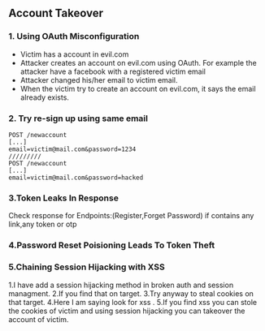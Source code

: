 ## Account Takeover

### 1. Using OAuth Misconfiguration
   - Victim has a account in evil.com
   - Attacker creates an account on evil.com using OAuth. For example the attacker have a facebook with a registered victim email
   - Attacker changed his/her email to victim email.
   - When the victim try to create an account on evil.com, it says the email already exists.

### 2. Try re-sign up using same email
```
POST /newaccount
[...]
email=victim@mail.com&password=1234
/////////
POST /newaccount
[...]
email=victim@mail.com&password=hacked
```
### 3.Token Leaks In Response
   Check response for Endpoints:(Register,Forget Password) if contains any link,any token or otp
   
### 4.Password Reset Poisioning Leads To Token Theft

### 5.Chaining Session Hijacking with XSS
  1.I have add a session hijacking method in broken auth and session managment. 
  2.If you find that on target.
  3.Try anyway to steal cookies on that target.
  4.Here I am saying look for xss .
  5.If you find xss you can stole the cookies of victim and using session hijacking you can takeover the account of victim.
  
  
